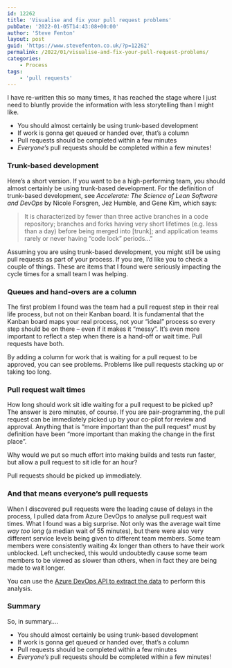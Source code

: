 ```yaml
---
id: 12262
title: 'Visualise and fix your pull request problems'
pubDate: '2022-01-05T14:43:08+00:00'
author: 'Steve Fenton'
layout: post
guid: 'https://www.stevefenton.co.uk/?p=12262'
permalink: /2022/01/visualise-and-fix-your-pull-request-problems/
categories:
    - Process
tags:
    - 'pull requests'
---
```


I have re-written this so many times, it has reached the stage where I just need to bluntly provide the information with less storytelling than I might like.

- You should almost certainly be using trunk-based development
- If work is gonna get queued or handed over, that’s a column
- Pull requests should be completed within a few minutes
- *Everyone’s* pull requests should be completed within a few minutes!

### Trunk-based development

Here’s a short version. If you want to be a high-performing team, you should almost certainly be using trunk-based development. For the definition of trunk-based development, see *Accelerate: The Science of Lean Software and DevOps* by Nicole Forsgren, Jez Humble, and Gene Kim, which says:

> It is characterized by fewer than three active branches in a code repository; branches and forks having very short lifetimes (e.g. less than a day) before being merged into \[trunk\]; and application teams rarely or never having “code lock” periods…”

Assuming you are using trunk-based development, you might still be using pull requests as part of your process. If you are, I’d like you to check a couple of things. These are items that I found were seriously impacting the cycle times for a small team I was helping.

### Queues and hand-overs are a column

The first problem I found was the team had a pull request step in their real life process, but not on their Kanban board. It is fundamental that the Kanban board maps your real process, not your “ideal” process so every step should be on there – even if it makes it “messy”. It’s even more important to reflect a step when there is a hand-off or wait time. Pull requests have both.

By adding a column for work that is waiting for a pull request to be approved, you can see problems. Problems like pull requests stacking up or taking too long.

### Pull request wait times

How long should work sit idle waiting for a pull request to be picked up? The answer is zero minutes, of course. If you are pair-programming, the pull request can be immediately picked up by your co-pilot for review and approval. Anything that is “more important than the pull request” must by definition have been “more important than making the change in the first place”.

Why would we put so much effort into making builds and tests run faster, but allow a pull request to sit idle for an hour?

Pull requests should be picked up immediately.

### And that means everyone’s pull requests

When I discovered pull requests were the leading cause of delays in the process, I pulled data from Azure DevOps to analyse pull request wait times. What I found was a big surprise. Not only was the average wait time *way too long* (a median wait of 55 minutes), but there were also very different service levels being given to different team members. Some team members were consistently waiting 4x longer than others to have their work unblocked. Left unchecked, this would undoubtedly cause some team members to be viewed as slower than others, when in fact they are being made to wait longer.

You can use the [Azure DevOps API to extract the data](https://www.stevefenton.co.uk/2021/11/query-pull-request-history-in-azure-devops-with-powershell-and-the-rest-api/) to perform this analysis.

### Summary

So, in summary….

- You should almost certainly be using trunk-based development
- If work is gonna get queued or handed over, that’s a column
- Pull requests should be completed within a few minutes
- *Everyone’s* pull requests should be completed within a few minutes!